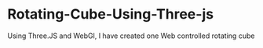 # Rotating-Cube-Using-Three-js
Using Three.JS and WebGl, I have created one Web controlled rotating cube
